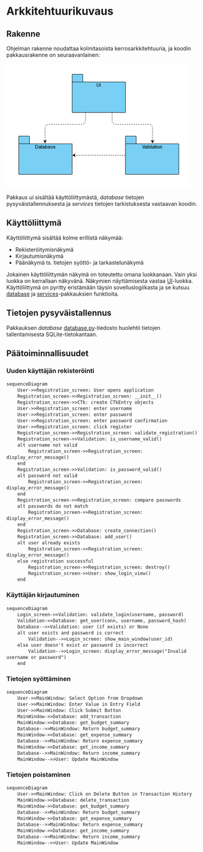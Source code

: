 # Arkkitehtuurikuvaus

## Rakenne

Ohjelman rakenne noudattaa kolmitasoista kerrosarkkitehtuuria, ja koodin pakkausrakenne on seuraavanlainen:

![Pakkausrakenne](./kuvat/arkkitehtuuri-pakkaus.PNG)

Pakkaus _ui_ sisältää käyttöliittymästä, _database_ tietojen pysyväistallennuksesta ja _services_ tietojen tarkistuksesta vastaavan koodin.

## Käyttöliittymä

Käyttöliittymä sisältää kolme erillistä näkymää:

- Rekisteröitymisnäkymä
- Kirjautumisnäkymä
- Päänäkymä ts. tietojen syöttö- ja tarkastelunäkymä

Jokainen käyttöliittymän näkymä on toteutettu omana luokkanaan. Vain yksi luokka on kerrallaan näkyvänä. Näkymien näyttämisesta vastaa [UI](../src/ui/user_interface.py)-luokka. Käyttöliittymä on pyritty eristämään täysin sovelluslogiikasta ja se kutsuu [database](../src/database/database.py) ja [services](../src/services/)-pakkauksien funktioita.

## Tietojen pysyväistallennus

Pakkauksen _database_ [database.py](../src/database/database.py)-tiedosto huolehtii tietojen tallentamisesta SQLite-tietokantaan.

## Päätoiminnallisuudet

### Uuden käyttäjän rekisteröinti

```mermaid
sequenceDiagram
    User->>Registration_screen: User opens application
    Registration_screen->>Registration_screen: __init__()
    Registration_screen->>CTk: create CTkEntry objects
    User->>Registration_screen: enter username
    User->>Registration_screen: enter password
    User->>Registration_screen: enter password confirmation
    User->>Registration_screen: click register
    Registration_screen->>Registration_screen: validate_registration()
    Registration_screen->>Validation: is_username_valid()
    alt username not valid
        Registration_screen->>Registration_screen: display_error_message()
    end
    Registration_screen->>Validation: is_password_valid()
    alt password not valid
        Registration_screen->>Registration_screen: display_error_message()
    end
    Registration_screen->>Registration_screen: compare passwords
    alt passwords do not match
        Registration_screen->>Registration_screen: display_error_message()
    end
    Registration_screen->>Database: create_connection()
    Registration_screen->>Database: add_user()
    alt user already exists
        Registration_screen->>Registration_screen: display_error_message()
    else registration successful
        Registration_screen->>Registration_screen: destroy()
        Registration_screen->>User: show_login_view()
    end
```

### Käyttäjän kirjautuminen

```mermaid
sequenceDiagram
    Login_screen->>Validation: validate_login(username, password)
    Validation->>Database: get_user(conn, username, password_hash)
    Database-->>Validation: user (if exists) or None
    alt user exists and password is correct
        Validation-->>Login_screen: show_main_window(user_id)
    else user doesn't exist or password is incorrect
        Validation-->>Login_screen: display_error_message("Invalid username or password")
    end
```

### Tietojen syöttäminen

```mermaid
sequenceDiagram
    User->>MainWindow: Select Option from Dropdown
    User->>MainWindow: Enter Value in Entry Field
    User->>MainWindow: Click Submit Button
    MainWindow->>Database: add_transaction
    MainWindow->>Database: get_budget_summary
    Database-->>MainWindow: Return budget_summary
    MainWindow->>Database: get_expense_summary
    Database-->>MainWindow: Return expense_summary
    MainWindow->>Database: get_income_summary
    Database-->>MainWindow: Return income_summary
    MainWindow-->>User: Update MainWindow
```

### Tietojen poistaminen

```mermaid
sequenceDiagram
    User->>MainWindow: Click on Delete Button in Transaction History
    MainWindow->>Database: delete_transaction
    MainWindow->>Database: get_budget_summary
    Database-->>MainWindow: Return budget_summary
    MainWindow->>Database: get_expense_summary
    Database-->>MainWindow: Return expense_summary
    MainWindow->>Database: get_income_summary
    Database-->>MainWindow: Return income_summary
    MainWindow-->>User: Update MainWindow
```

